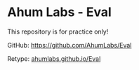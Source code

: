 # Ahum Labs - Eval

This repository is for practice only!


GitHub: https://github.com/AhumLabs/Eval

Retype: [ahumlabs.github.io/Eval](https://ahumlabs.github.io/Eval/)